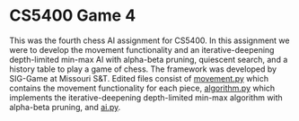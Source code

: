 # CS5400 Game 4

This was the fourth chess AI assignment for CS5400. In this assignment we were to develop the movement functionality and an iterative-deepening depth-limited min-max AI with alpha-beta pruning, quiescent search, and a history table to play a game of chess. The framework was developed by SIG-Game at Missouri S&T. Edited files consist of [movement.py](https://github.com/dthomeczek/CS5400-SP2022-Game-4/blob/main/Joueur.py/games/chess/movement.py) which contains the movement functionality for each piece, [algorithm.py](https://github.com/dthomeczek/CS5400-SP2022-Game-4/blob/main/Joueur.py/games/chess/algorithm.py) which implements the iterative-deepening depth-limited min-max algorithm with alpha-beta pruning, and [ai.py](https://github.com/dthomeczek/CS5400-SP2022-Game-4/blob/main/Joueur.py/games/chess/ai.py).
